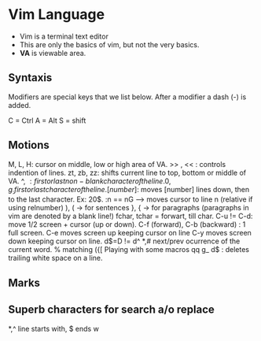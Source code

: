 # Vim Language
* Vim is a terminal text editor
* This are only the basics of vim, but not the very basics.
* **VA** is viewable area.

## Syntaxis   
Modifiers are special keys that we list below.
After a modifier a dash (-) is added.    

C = Ctrl
A = Alt
S = shift

## Motions
M, L, H: cursor on middle, low or high area of VA.
\>\> , << : controls indention of lines.
zt, zb, zz: shifts current line to top, bottom or middle of VA.
^, $: first or last non-blank character of the line.
0, g_ : first or last character of the line.
[number]$: moves [number] lines down, then to the last character. Ex: 20$.
:n == nG --> moves cursor to line n (relative if using relnumber)
), ( -> for sentences
}, { -> for paragraphs (paragraphs in vim are denoted by a blank line!)
fchar, tchar =  forwart, till char.
C-u != C-d: move 1/2 screen + cursor (up or down).
C-f (forward), C-b (backward) : 1 full screen.
C-e moves screen up keeping cursor on line
C-y moves screen down keeping cursor on line.
d$=D != d^ 
*,# next/prev ocurrence of the current word.
% matching ({[
Playing with some macros
qq g_ d$ : deletes trailing white space on a line.

## Marks

## Superb characters for search a/o replace
*,^ line starts with, $ ends w 
